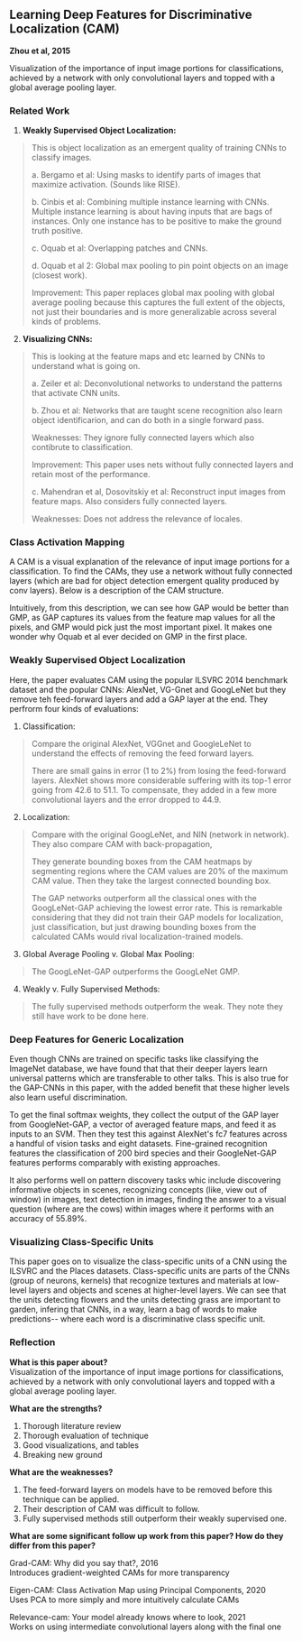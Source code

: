 ## Learning Deep Features for Discriminative Localization (CAM)
**Zhou et al, 2015**

Visualization of the importance of input image portions for classifications, achieved by a network with only convolutional layers and topped with a global average pooling layer.

### Related Work

1. **Weakly Supervised Object Localization:**

> This is object localization as an emergent quality of training CNNs to classify images.
> 
> a. Bergamo et al: Using masks to identify parts of images that maximize activation. (Sounds like RISE).
>     
> b. Cinbis et al: Combining multiple instance learning with CNNs. Multiple instance learning is about having inputs that are bags of instances. Only one instance has to be positive to make the ground truth positive.
> 
> c. Oquab et al: Overlapping patches and CNNs.
> 
> d. Oquab et al 2: Global max pooling to pin point objects on an image (closest work).
> 
> Improvement: This paper replaces global max pooling with global average pooling because this captures the full extent of the objects, not just their boundaries and is more generalizable across several kinds of problems.   

2. **Visualizing CNNs:**
   
> This is looking at the feature maps and etc learned by CNNs to understand what is going on.
>
> a. Zeiler et al: Deconvolutional networks to understand the patterns that activate CNN units.
> 
> b. Zhou et al: Networks that are taught scene recognition also learn object identificarion, and can do both in a single forward pass.
>
> Weaknesses: They ignore fully connected layers which also contibrute to classification.
> 
> Improvement: This paper uses nets without fully connected layers and retain most of the performance.
> 
> c. Mahendran et al, Dosovitskiy et al: Reconstruct input images from feature maps. Also considers fully connected layers.
>
> Weaknesses: Does not address the relevance of locales.    

### Class Activation Mapping

A CAM is a visual explanation of the relevance of input image portions for a classification. 
To find the CAMs, they use a network without fully connected layers (which are bad for object detection emergent quality produced by conv layers). Below is a description of the CAM structure.

Intuitively, from this description, we can see how GAP would be better than GMP, as GAP captures its values from the feature map values for all the pixels, and GMP would pick just the most important pixel. It makes one wonder why Oquab et al ever decided on GMP in the first place. 

### Weakly Supervised Object Localization

Here, the paper evaluates CAM using the popular ILSVRC 2014 benchmark dataset and the popular CNNs: AlexNet, VG-Gnet and GoogLeNet but they remove teh feed-forward layers and add a GAP layer at the end. 
They perfrorm four kinds of evaluations:

1. Classification:
> Compare the original AlexNet, VGGnet and GoogleLeNet to understand the effects of removing the feed forward layers.
> 
> There are small gains in error (1 to 2%) from losing the feed-forward layers. AlexNet shows more considerable suffering with its top-1 error going from 42.6 to 51.1. To compensate, they added in a few more convolutional layers and the error dropped to 44.9.
   
2. Localization:
> Compare with the original GoogLeNet, and NIN (network in network). They also compare CAM with back-propagation,
> 
> They generate bounding boxes from the CAM heatmaps by segmenting regions where the CAM values are 20% of the maximum CAM value. Then they take the largest connected bounding box.
> 
> The GAP networks outperform all the classical ones with the GoogLeNet-GAP achieving the lowest error rate. This is remarkable considering that they did not train their GAP models for localization, just classification, but just drawing bounding boxes from the 
 calculated CAMs would rival localization-trained models. 
   
3. Global Average Pooling v. Global Max Pooling:
> The GoogLeNet-GAP outperforms the GoogLeNet GMP.

4. Weakly v. Fully Supervised Methods:
> The fully supervised methods outperform the weak. They note they still have work to be done here.
>

### Deep Features for Generic Localization

Even though CNNs are trained on specific tasks like classifying the ImageNet database, we have found that that their deeper layers learn universal patterns which are transferable to other talks. This is also true for the GAP-CNNs in this paper, with the added benefit that these higher levels also learn useful discrimination. 

To get the final softmax weights, they collect the output of the GAP layer from GoogleNet-GAP, a vector of averaged feature maps, and feed it as inputs to an SVM. Then they test this against AlexNet's fc7 features across a handful of vision tasks and eight datasets. Fine-grained recognition features the classification of 200 bird species and their GoogleNet-GAP features performs comparably with existing approaches. 

It also performs well on pattern discovery tasks whic include discovering informative objects in scenes, recognizing concepts (like, view out of window) in images, text detection in images, finding the answer to a visual question (where are the cows) within images where it performs with an accuracy of 55.89%. 

### Visualizing Class-Specific Units

This paper goes on to visualize the class-specific units of a CNN using the ILSVRC and the Places datasets. Class-specific units are parts of the CNNs (group of neurons, kernels) that recognize textures and materials at low-level layers and objects and scenes at higher-level layers. We can see that the units detecting flowers and the units detecting grass are important to garden, infering that CNNs, in a way, learn a bag of words to make predictions-- where each word is a discriminative class specific unit.

### Reflection

**What is this paper about?**       
Visualization of the importance of input image portions for classifications, achieved by a network with only convolutional layers and topped with a global average pooling layer.

**What are the strengths?**
1. Thorough literature review    
2. Thorough evaluation of technique   
3. Good visualizations, and tables    
4. Breaking new ground   

**What are the weaknesses?**      
1. The feed-forward layers on models have to be removed before this technique can be applied.   
2. Their description of CAM was difficult to follow.    
3. Fully supervised methods still outperform their weakly supervised one.    

**What are some significant follow up work from this paper? How do they differ from this paper?**    

Grad-CAM: Why did you say that?, 2016    
Introduces gradient-weighted CAMs for more transparency

Eigen-CAM: Class Activation Map using Principal Components, 2020    
Uses PCA to more simply and more intuitively calculate CAMs

Relevance-cam: Your model already knows where to look, 2021   
Works on using intermediate convolutional layers along with the final one





